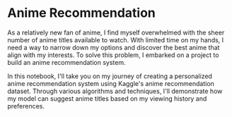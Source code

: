 # Anime Recommendation

As a relatively new fan of anime, I find myself overwhelmed with the sheer number of anime titles available to watch. With limited time on my hands, I need a way to narrow down my options and discover the best anime that align with my interests. To solve this problem, I embarked on a project to build an anime recommendation system.

In this notebook, I'll take you on my journey of creating a personalized anime recommendation system using Kaggle's anime recommendation dataset. Through various algorithms and techniques, I'll demonstrate how my model can suggest anime titles based on my viewing history and preferences.

